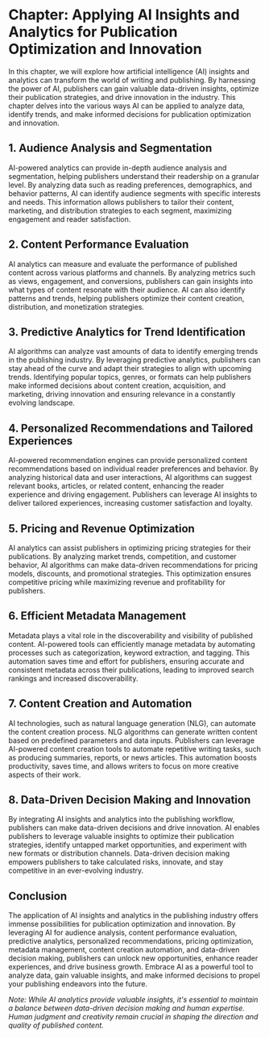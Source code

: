 Chapter: Applying AI Insights and Analytics for Publication Optimization and Innovation
=======================================================================================

In this chapter, we will explore how artificial intelligence (AI) insights and analytics can transform the world of writing and publishing. By harnessing the power of AI, publishers can gain valuable data-driven insights, optimize their publication strategies, and drive innovation in the industry. This chapter delves into the various ways AI can be applied to analyze data, identify trends, and make informed decisions for publication optimization and innovation.

**1. Audience Analysis and Segmentation**
-----------------------------------------

AI-powered analytics can provide in-depth audience analysis and segmentation, helping publishers understand their readership on a granular level. By analyzing data such as reading preferences, demographics, and behavior patterns, AI can identify audience segments with specific interests and needs. This information allows publishers to tailor their content, marketing, and distribution strategies to each segment, maximizing engagement and reader satisfaction.

**2. Content Performance Evaluation**
-------------------------------------

AI analytics can measure and evaluate the performance of published content across various platforms and channels. By analyzing metrics such as views, engagement, and conversions, publishers can gain insights into what types of content resonate with their audience. AI can also identify patterns and trends, helping publishers optimize their content creation, distribution, and monetization strategies.

**3. Predictive Analytics for Trend Identification**
----------------------------------------------------

AI algorithms can analyze vast amounts of data to identify emerging trends in the publishing industry. By leveraging predictive analytics, publishers can stay ahead of the curve and adapt their strategies to align with upcoming trends. Identifying popular topics, genres, or formats can help publishers make informed decisions about content creation, acquisition, and marketing, driving innovation and ensuring relevance in a constantly evolving landscape.

**4. Personalized Recommendations and Tailored Experiences**
------------------------------------------------------------

AI-powered recommendation engines can provide personalized content recommendations based on individual reader preferences and behavior. By analyzing historical data and user interactions, AI algorithms can suggest relevant books, articles, or related content, enhancing the reader experience and driving engagement. Publishers can leverage AI insights to deliver tailored experiences, increasing customer satisfaction and loyalty.

**5. Pricing and Revenue Optimization**
---------------------------------------

AI analytics can assist publishers in optimizing pricing strategies for their publications. By analyzing market trends, competition, and customer behavior, AI algorithms can make data-driven recommendations for pricing models, discounts, and promotional strategies. This optimization ensures competitive pricing while maximizing revenue and profitability for publishers.

**6. Efficient Metadata Management**
------------------------------------

Metadata plays a vital role in the discoverability and visibility of published content. AI-powered tools can efficiently manage metadata by automating processes such as categorization, keyword extraction, and tagging. This automation saves time and effort for publishers, ensuring accurate and consistent metadata across their publications, leading to improved search rankings and increased discoverability.

**7. Content Creation and Automation**
--------------------------------------

AI technologies, such as natural language generation (NLG), can automate the content creation process. NLG algorithms can generate written content based on predefined parameters and data inputs. Publishers can leverage AI-powered content creation tools to automate repetitive writing tasks, such as producing summaries, reports, or news articles. This automation boosts productivity, saves time, and allows writers to focus on more creative aspects of their work.

**8. Data-Driven Decision Making and Innovation**
-------------------------------------------------

By integrating AI insights and analytics into the publishing workflow, publishers can make data-driven decisions and drive innovation. AI enables publishers to leverage valuable insights to optimize their publication strategies, identify untapped market opportunities, and experiment with new formats or distribution channels. Data-driven decision making empowers publishers to take calculated risks, innovate, and stay competitive in an ever-evolving industry.

**Conclusion**
--------------

The application of AI insights and analytics in the publishing industry offers immense possibilities for publication optimization and innovation. By leveraging AI for audience analysis, content performance evaluation, predictive analytics, personalized recommendations, pricing optimization, metadata management, content creation automation, and data-driven decision making, publishers can unlock new opportunities, enhance reader experiences, and drive business growth. Embrace AI as a powerful tool to analyze data, gain valuable insights, and make informed decisions to propel your publishing endeavors into the future.

*Note: While AI analytics provide valuable insights, it's essential to maintain a balance between data-driven decision making and human expertise. Human judgment and creativity remain crucial in shaping the direction and quality of published content.*
